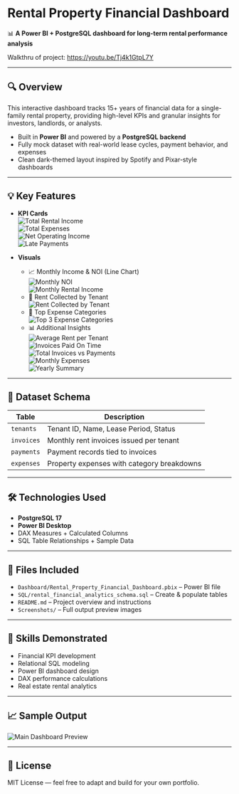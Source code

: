# Rental Property Financial Dashboard

📊 **A Power BI + PostgreSQL dashboard for long-term rental performance analysis**

Walkthru of project: https://youtu.be/Tj4k1GtpL7Y

---

## 🔍 Overview

This interactive dashboard tracks 15+ years of financial data for a single-family rental property, providing high-level KPIs and granular insights for investors, landlords, or analysts.

- Built in **Power BI** and powered by a **PostgreSQL backend**
- Fully mock dataset with real-world lease cycles, payment behavior, and expenses
- Clean dark-themed layout inspired by Spotify and Pixar-style dashboards

---

## 💡 Key Features

- **KPI Cards**  
  ![Total Rental Income](Screenshots/Total%20Rental%20Income.PNG)  
  ![Total Expenses](Screenshots/Total%20Expenses.PNG)  
  ![Net Operating Income](Screenshots/Net%20Operating%20Income.PNG)  
  ![Late Payments](Screenshots/Late%20Payments.PNG)

- **Visuals**
  - 📈 Monthly Income & NOI (Line Chart)  
    ![Monthly NOI](Screenshots/Monthly%20NOI.PNG)  
    ![Monthly Rental Income](Screenshots/Monthly%20Rental%20Income.PNG)
  - 🍩 Rent Collected by Tenant  
    ![Rent Collected by Tenant](Screenshots/Rent%20Collected%20per%20Tenant.PNG)
  - 🧾 Top Expense Categories  
    ![Top 3 Expense Categories](Screenshots/Top%203%20Expense%20Categories.PNG)
  - 📊 Additional Insights  
    ![Average Rent per Tenant](Screenshots/Average%20Rent%20per%20Tenant.PNG)  
    ![Invoices Paid On Time](Screenshots/Invoices%20Paid%20On%20Time.PNG)  
    ![Total Invoices vs Payments](Screenshots/Total%20Invoices%20vs%20Payments.PNG)  
    ![Monthly Expenses](Screenshots/Monthly%20Expenses.PNG)  
    ![Yearly Summary](Screenshots/Yearly%20Summary.PNG)

---

## 🧱 Dataset Schema

| Table | Description |
|-------|-------------|
| `tenants` | Tenant ID, Name, Lease Period, Status |
| `invoices` | Monthly rent invoices issued per tenant |
| `payments` | Payment records tied to invoices |
| `expenses` | Property expenses with category breakdowns |

---

## 🛠 Technologies Used

- **PostgreSQL 17**
- **Power BI Desktop**
- DAX Measures + Calculated Columns
- SQL Table Relationships + Sample Data

---

## 📁 Files Included

- `Dashboard/Rental_Property_Financial_Dashboard.pbix` – Power BI file
- `SQL/rental_financial_analytics_schema.sql` – Create & populate tables
- `README.md` – Project overview and instructions
- `Screenshots/` – Full output preview images

---

## 🧠 Skills Demonstrated

- Financial KPI development
- Relational SQL modeling
- Power BI dashboard design
- DAX performance calculations
- Real estate rental analytics

---

## 📈 Sample Output

![Main Dashboard Preview](Screenshots/Rental_Property_Financial_Dashboard.PNG)

---

## 📎 License

MIT License — feel free to adapt and build for your own portfolio.
